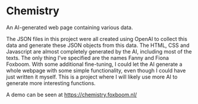 # Chemistry
An AI-generated web page containing various data.

The JSON files in this project were all created using OpenAI to collect this data and generate these JSON objects from this data.
The HTML, CSS and Javascript are almost completely generated by the AI, including most of the texts. The only thing I've specified are the names Fanny and Fiona Foxboom. 
With some additional fine-tuning, I could let the AI generate a whole webpage with some simple functionality, even though I could have just written it myself.
This is a project where I will likely use more AI to generate more interesting functions.

A demo can be seen at https://chemistry.foxboom.nl/
